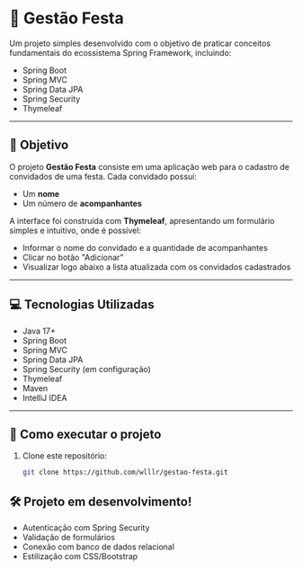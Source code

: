 # 🎉 Gestão Festa

Um projeto simples desenvolvido com o objetivo de praticar conceitos fundamentais do ecossistema Spring Framework, incluindo:

- Spring Boot
- Spring MVC
- Spring Data JPA
- Spring Security
- Thymeleaf

---

## 📌 Objetivo

O projeto **Gestão Festa** consiste em uma aplicação web para o cadastro de convidados de uma festa. Cada convidado possui:

- Um **nome**
- Um número de **acompanhantes**

A interface foi construída com **Thymeleaf**, apresentando um formulário simples e intuitivo, onde é possível:

- Informar o nome do convidado e a quantidade de acompanhantes
- Clicar no botão "Adicionar"
- Visualizar logo abaixo a lista atualizada com os convidados cadastrados

---

## 💻 Tecnologias Utilizadas

- Java 17+
- Spring Boot
- Spring MVC
- Spring Data JPA
- Spring Security (em configuração)
- Thymeleaf
- Maven
- IntelliJ IDEA

---

## 🚀 Como executar o projeto

1. Clone este repositório:
   ```bash
   git clone https://github.com/wlllr/gestao-festa.git

## 🛠️ Projeto em desenvolvimento!

- Autenticação com Spring Security
- Validação de formulários
- Conexão com banco de dados relacional
- Estilização com CSS/Bootstrap
